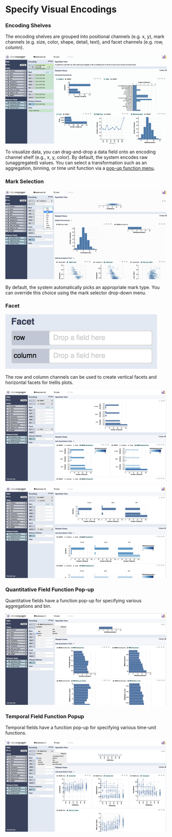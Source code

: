 # Specify Visual Encodings

### Encoding Shelves

The encoding shelves are grouped into positional channels \(e.g. x, y\), mark channels \(e.g. size, color, shape, detail, text\), and facet channels \(e.g. row, column\). 

![](../.gitbook/assets/drag_to_encoding_shelf.gif)

To visualize data, you can drag-and-drop a data field onto an encoding channel shelf \(e.g., x, y, color\). By default, the system encodes raw \(unaggregated\) values. You can select a transformation such as an aggregation, binning, or time unit function via a [pop-up function menu](https://data-voyager.gitbook.io/voyager/visualizing-data/specify-visual-encodings#quantitative-field-function-pop-up).

### Mark Selection

![](../.gitbook/assets/mark_selection.gif)

By default, the system automatically picks an appropriate mark type. You can override this choice using the mark selector drop-down menu.

### Facet

![](../.gitbook/assets/screen-shot-2018-05-21-at-7.46.58-pm.png)

The row and column channels can be used to create vertical facets and horizontal facets for trellis plots.

![Row is used for vertical facets.](../.gitbook/assets/screen-shot-2018-05-21-at-7.45.02-pm.png)

![Column is used for horizontal facets.](../.gitbook/assets/screen-shot-2018-05-21-at-7.46.30-pm.png)

### Quantitative Field Function Pop-up

Quantitative fields have a function pop-up for specifying various aggregations and bin.

![](../.gitbook/assets/screen-shot-2018-05-21-at-8.18.25-pm.png)

### Temporal Field Function Popup

Temporal fields have a function pop-up for specifying various time-unit functions.

![](../.gitbook/assets/screen-shot-2018-05-21-at-8.19.04-pm.png)

